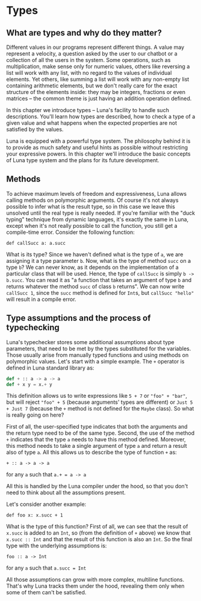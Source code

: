 # Types

## What are types and why do they matter?

Different values in our programs represent different things. A value may represent a velocity, a question asked by the user to our chatbot or a collection of all the users in the system. Some operations, such as multiplication, make sense only for numeric values, others like reversing a list will work with any list, with no regard to the values of individual elements. Yet others, like summing a list will work with any non-empty list containing arithmetic elements, but we don't really care for the exact structure of the elements inside: they may be integers, fractions or even matrices – the common theme is just having an addition operation defined.

In this chapter we introduce types – Luna's facility to handle such descriptions. You'll learn how types are described, how to check a type of a given value and what happens when the expected properties are not satisfied by the values.

Luna is equipped with a powerful type system. The philosophy behind it is to provide as much safety and useful hints as possible without restricting your expressive powers. In this chapter we'll introduce the basic concepts of Luna type system and the plans for its future development.



## Methods

To achieve maximum levels of freedom and expressiveness, Luna allows calling methods on polymorphic arguments. Of course it's not always possible to infer what is the result type, so in this case we leave this unsolved until the real type is really needed. If you're familiar with the "duck typing" technique from dynamic languages, it's exactly the same in Luna, except when it's not really possible to call the function, you still get a compile-time error. Consider the following function:

```
def callSucc a: a.succ
```
What is its type? Since we haven't defined what is the type of `a`, we are assigning it a type parameter `b`. Now, what is the type of method `succ` on a type `b`? We can never know, as it depends on the implementation of a particular class that will be used. Hence, the type of `callSucc` is simply `b -> b.succ`. You can read it as "a function that takes an argument of type `b` and returns whatever the method `succ` of class `b` returns". We can now write `callSucc 1`, since the `succ` method is defined for `Int`s, but `callSucc "hello"` will result in a compile error.

## Type assumptions and the process of typechecking

Luna's typechecker stores some additional assumptions about type parameters, that need to be met by the types substituted for the variables. Those usually arise from manually typed functions and using methods on polymorphic values. Let's start with a simple example. The `+` operator is defined in Luna standard library as:

```python
def + :: a -> a -> a
def + x y = x.+ y
```
This definition allows us to write expressions like `5 + 7` or `"foo" + "bar"`, but will reject `"foo" + 5` (because arguments' types are different) or `Just 5 + Just 7` (because the `+` method is not defined for the `Maybe` class). So what is really going on here?

First of all, the user-specified type indicates that both the arguments and the return type need to be of the same type.
Second, the use of the method `+` indicates that the type `a` needs to have this method defined. Moreover, this method needs to take a single argument of type `a` and return a result also of type `a`.
All this allows us to describe the type of function `+` as:
```
+ :: a -> a -> a
```
for any `a` such that
```a.+ = a -> a```

All this is handled by the Luna compiler under the hood, so that you don't need to think about all the assumptions present.

Let's consider another example:

```def foo x: x.succ + 1```

What is the type of this function?
First of all, we can see that the result of `x.succ` is added to an `Int`, so (from the definition of `+` above) we know that `x.succ :: Int` and that the result of this function is also an `Int`. So the final type with the underlying assumptions is:

```
foo :: a -> Int
```
for any `a` such that
```a.succ = Int```

All those assumptions can grow with more complex, multiline functions. That's why Luna tracks them under the hood, revealing them only when some of them can't be satisfied.